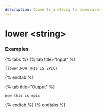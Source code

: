 ```yaml
---
description: Converts a string to lowercase.
---
```


# lower <string\>

### Examples

{% tabs %}
{% tab title="Input" %}

```text
{lower;NOW THIS IS EPIC}
```

{% endtab %}

{% tab title="Output" %}

```text
now this is epic
```

{% endtab %}
{% endtabs %}
